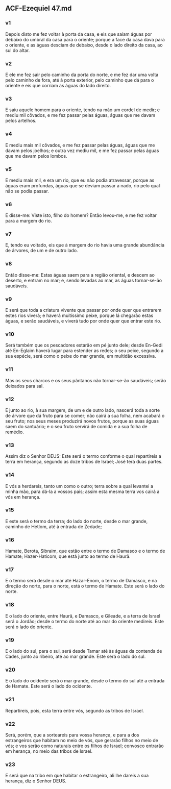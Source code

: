 ## ACF-Ezequiel 47.md
### v1
 Depois disto me fez voltar à porta da casa, e eis que saíam águas por debaixo do umbral da casa para o oriente; porque a face da casa dava para o oriente, e as águas desciam de debaixo, desde o lado direito da casa, ao sul do altar.
### v2
 E ele me fez sair pelo caminho da porta do norte, e me fez dar uma volta pelo caminho de fora, até à porta exterior, pelo caminho que dá para o oriente e eis que corriam as águas do lado direito.
### v3
 E saiu aquele homem para o oriente, tendo na mão um cordel de medir; e mediu mil côvados, e me fez passar pelas águas, águas que me davam pelos artelhos.
### v4
 E mediu mais mil côvados, e me fez passar pelas águas, águas que me davam pelos joelhos; e outra vez mediu mil, e me fez passar pelas águas que me davam pelos lombos.
### v5
 E mediu mais mil, e era um rio, que eu não podia atravessar, porque as águas eram profundas, águas que se deviam passar a nado, rio pelo qual não se podia passar.
### v6
 E disse-me: Viste isto, filho do homem? Então levou-me, e me fez voltar para a margem do rio.
### v7
 E, tendo eu voltado, eis que à margem do rio havia uma grande abundância de árvores, de um e de outro lado.
### v8
 Então disse-me: Estas águas saem para a região oriental, e descem ao deserto, e entram no mar; e, sendo levadas ao mar, as águas tornar-se-ão saudáveis.
### v9
 E será que toda a criatura vivente que passar por onde quer que entrarem estes rios viverá; e haverá muitíssimo peixe, porque lá chegarão estas águas, e serão saudáveis, e viverá tudo por onde quer que entrar este rio.
### v10
 Será também que os pescadores estarão em pé junto dele; desde En-Gedi até En-Eglaim haverá lugar para estender as redes; o seu peixe, segundo a sua espécie, será como o peixe do mar grande, em multidão excessiva.
### v11
 Mas os seus charcos e os seus pântanos não tornar-se-ão saudáveis; serão deixados para sal.
### v12
 E junto ao rio, à sua margem, de um e de outro lado, nascerá toda a sorte de árvore que dá fruto para se comer; não cairá a sua folha, nem acabará o seu fruto; nos seus meses produzirá novos frutos, porque as suas águas saem do santuário; e o seu fruto servirá de comida e a sua folha de remédio.
### v13
 Assim diz o Senhor DEUS: Este será o termo conforme o qual repartireis a terra em herança, segundo as doze tribos de Israel; José terá duas partes.
### v14
 E vós a herdareis, tanto um como o outro; terra sobre a qual levantei a minha mão, para dá-la a vossos pais; assim esta mesma terra vos cairá a vós em herança.
### v15
 E este será o termo da terra; do lado do norte, desde o mar grande, caminho de Hetlom, até à entrada de Zedade;
### v16
 Hamate, Berota, Sibraim, que estão entre o termo de Damasco e o termo de Hamate; Hazer-Haticom, que está junto ao termo de Haurã.
### v17
 E o termo será desde o mar até Hazar-Enom, o termo de Damasco, e na direção do norte, para o norte, está o termo de Hamate. Este será o lado do norte.
### v18
 E o lado do oriente, entre Haurã, e Damasco, e Gileade, e a terra de Israel será o Jordão; desde o termo do norte até ao mar do oriente medireis. Este será o lado do oriente.
### v19
 E o lado do sul, para o sul, será desde Tamar até às águas da contenda de Cades, junto ao ribeiro, até ao mar grande. Este será o lado do sul.
### v20
 E o lado do ocidente será o mar grande, desde o termo do sul até a entrada de Hamate. Este será o lado do ocidente.
### v21
 Repartireis, pois, esta terra entre vós, segundo as tribos de Israel.
### v22
 Será, porém, que a sorteareis para vossa herança, e para a dos estrangeiros que habitam no meio de vós, que gerarão filhos no meio de vós; e vos serão como naturais entre os filhos de Israel; convosco entrarão em herança, no meio das tribos de Israel.
### v23
 E será que na tribo em que habitar o estrangeiro, ali lhe dareis a sua herança, diz o Senhor DEUS.
